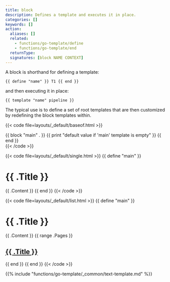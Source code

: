 ```yaml
---
title: block
description: Defines a template and executes it in place.
categories: []
keywords: []
action:
  aliases: []
  related:
    - functions/go-template/define
    - functions/go-template/end
  returnType:
  signatures: [block NAME CONTEXT]
---
```


A block is shorthand for defining a template:

```go-html-template
{{ define "name" }} T1 {{ end }}
```

and then executing it in place:

```go-html-template
{{ template "name" pipeline }}
```
The typical use is to define a set of root templates that are then customized by redefining the block templates within.

{{< code file=layouts/_default/baseof.html >}}
<body>
  <main>
    {{ block "main" . }}
      {{ print "default value if 'main' template is empty" }}
    {{ end }}
  </main>
</body>
{{< /code >}}

{{< code file=layouts/_default/single.html >}}
{{ define "main" }}
  <h1>{{ .Title }}</h1>
  {{ .Content }}
{{ end }}
{{< /code >}}

{{< code file=layouts/_default/list.html >}}
{{ define "main" }}
  <h1>{{ .Title }}</h1>
  {{ .Content }}
  {{ range .Pages }}
    <h2><a href="{{ .RelPermalink }}">{{ .Title }}</a></h2>
  {{ end }}
{{ end }}
{{< /code >}}

{{% include "functions/go-template/_common/text-template.md" %}}
